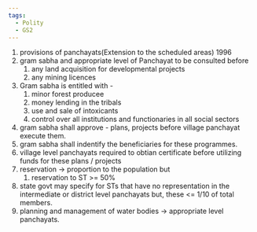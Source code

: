 ```yaml
---
tags:
  - Polity
  - GS2
---
```

1. provisions of panchayats(Extension to the scheduled areas) 1996
2. gram sabha and appropriate level of Panchayat to be consulted before
	1. any land acquisition for developmental projects
	2. any mining licences
3. Gram sabha is entitled with - 
	1. minor forest producee
	2. money lending in the tribals
	3. use and sale of intoxicants
	4. control over all institutions and functionaries in all social sectors
4. gram sabha shall approve - plans, projects before village panchayat execute them.
5. gram sabha shall indentify the beneficiaries for these programmes.
6. village level panchayats required to obtian certificate before utilizing funds for these plans / projects
7. reservation -> proportion to the population but 
	1. reservation to ST >= 50%
8. state govt may specify for STs that have no representation in the intermediate or district level panchayats but, these <= 1/10 of total members.
9. planning and management of water bodies -> appropriate level panchayats.
